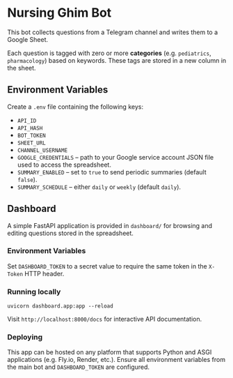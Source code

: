 # Nursing Ghim Bot

This bot collects questions from a Telegram channel and writes them to a Google Sheet.

Each question is tagged with zero or more **categories** (e.g. `pediatrics`, `pharmacology`) based on keywords. These tags are stored in a new column in the sheet.

## Environment Variables
Create a `.env` file containing the following keys:

- `API_ID`
- `API_HASH`
- `BOT_TOKEN`
- `SHEET_URL`
- `CHANNEL_USERNAME`
- `GOOGLE_CREDENTIALS` – path to your Google service account JSON file used to access the spreadsheet.
- `SUMMARY_ENABLED` – set to `true` to send periodic summaries (default `false`).
- `SUMMARY_SCHEDULE` – either `daily` or `weekly` (default `daily`).

## Dashboard

A simple FastAPI application is provided in `dashboard/` for browsing and editing questions stored in the spreadsheet.

### Environment Variables

Set `DASHBOARD_TOKEN` to a secret value to require the same token in the `X-Token` HTTP header.

### Running locally

```
uvicorn dashboard.app:app --reload
```

Visit `http://localhost:8000/docs` for interactive API documentation.

### Deploying

This app can be hosted on any platform that supports Python and ASGI applications (e.g. Fly.io, Render, etc.). Ensure all environment variables from the main bot and `DASHBOARD_TOKEN` are configured.
